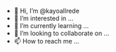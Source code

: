 - 👋 Hi, I’m @kayoallrede
- 👀 I’m interested in ...
- 🌱 I’m currently learning ...
- 💞️ I’m looking to collaborate on ...
- 📫 How to reach me ...

<!---
kayoallrede/kayoallrede is a ✨ special ✨ repository because its `README.md` (this file) appears on your GitHub profile.
You can click the Preview link to take a look at your changes.
--->
